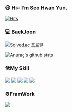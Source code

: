 ### :smiley: Hi~ I'm Seo Hwan Yun.
[![Hits](https://hits.seeyoufarm.com/api/count/incr/badge.svg?url=https%3A%2F%2Fgithub.com%2FYunSeoHwan&count_bg=%2379C83D&title_bg=%23555555&icon=&icon_color=%23E7E7E7&title=Visit&edge_flat=false)](https://hits.seeyoufarm.com)

<h3>💻 BaekJoon</h3>

[![Solved.ac 프로필](http://mazassumnida.wtf/api/v2/generate_badge?boj=jitoo6342)](https://solved.ac/jitoo6342)

[![Anurag's github stats](https://github-readme-stats.vercel.app/api?username=YunSeoHwan)](https://github.com/anuraghazra/github-readme-stats)
<h3>🛠My Skill</h3>
<div>
  <img src="https://img.shields.io/badge/Python-3776AB?style=flat&logo=Python&logoColor=white" />
  <img src="https://img.shields.io/badge/HTML-E34F26?style=flat&logo=HTML5&logoColor=white" />
	<img src="https://img.shields.io/badge/CSS-1572B6?style=flat&logo=CSS3&logoColor=white" />
  <img src="https://img.shields.io/badge/Java-007396?style=flat&logo=Conda-Forge&logoColor=white" />
  <img src="https://img.shields.io/badge/Android Studio-3DDC84?style=flat&logo=Android Studio&logoColor=white" /> 
</div>
<h3>⚙️FramWork</h3>
<div>
  <img src="https://img.shields.io/badge/Flask-3776AB?style=for-the-badge&logo=Flask&logoColor=white"> 
</div>

